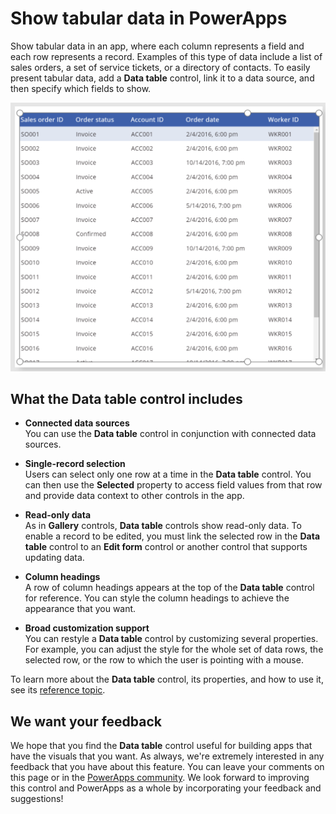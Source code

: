 <properties
	pageTitle="Show tabular data | Microsoft PowerApps"
	description="This topic introduces the Data table control in Microsoft PowerApps."
	services="powerapps"
	documentationCenter="na"
	authors="jasongre"
	manager="kfend"
	editor=""
	tags=""/>

<tags
   ms.service="powerapps"
   ms.devlang="na"
   ms.topic="article"
   ms.tgt_pltfrm="na"
   ms.workload="na"
   ms.date="04/24/2017"
   ms.author="kfend"/>

# Show tabular data in PowerApps #
Show tabular data in an app, where each column represents a field and each row represents a record. Examples of this type of data include a list of sales orders, a set of service tickets, or a directory of contacts. To easily present tabular data, add a **Data table** control, link it to a data source, and then specify which fields to show.

![Data table control](./media/data-table-control/data-table-example.png)

## What the **Data table** control includes ##
+ **Connected data sources**<br>You can use the **Data table** control in conjunction with connected data sources.

+ **Single-record selection**<br>Users can select only one row at a time in the **Data table** control. You can then use the **Selected** property to access field values from that row and provide data context to other controls in the app.

+ **Read-only data**<br>As in **Gallery** controls, **Data table** controls show read-only data. To enable a record to be edited, you must link the selected row in the **Data table** control to an **Edit form** control or another control that supports updating data.

+ **Column headings**<br>A row of column headings appears at the top of the **Data table** control for reference. You can style the column headings to achieve the appearance that you want.

+ **Broad customization support**<br>You can restyle a **Data table** control by customizing several properties. For example, you can adjust the style for the whole set of data rows, the selected row, or the row to which the user is pointing with a mouse.   

To learn more about the **Data table** control, its properties, and how to use it, see its [reference topic](data-table-control.md).

## We want your feedback ##
We hope that you find the **Data table** control useful for building apps that have the visuals that you want. As always, we're extremely interested in any feedback that you have about this feature. You can leave your comments on this page or in the [PowerApps community](http://aka.ms/powerapps-community). We look forward to improving this control and PowerApps as a whole by incorporating your feedback and suggestions!
